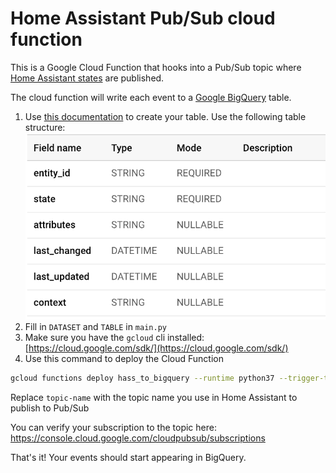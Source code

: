 # Home Assistant Pub/Sub cloud function

This is a Google Cloud Function that hooks into a Pub/Sub topic where [Home Assistant states](https://www.home-assistant.io/docs/configuration/state_object/) are published.

The cloud function will write each event to a [Google BigQuery](https://console.cloud.google.com/bigquery) table. 

1. Use [this documentation](https://cloud.google.com/bigquery/docs/tables#bigquery-create-table-web) to create your table. Use the following table structure:
![bq](./bq_table.png)
2. Fill in `DATASET` and `TABLE` in `main.py`
3. Make sure you have the `gcloud` cli installed: [https://cloud.google.com/sdk/](https://cloud.google.com/sdk/)
4. Use this command to deploy the Cloud Function
```bash
gcloud functions deploy hass_to_bigquery --runtime python37 --trigger-topic topic-name
``` 
Replace `topic-name` with the topic name you use in Home Assistant to publish to Pub/Sub

You can verify your subscription to the topic here: https://console.cloud.google.com/cloudpubsub/subscriptions

That's it! Your events should start appearing in BigQuery. 

